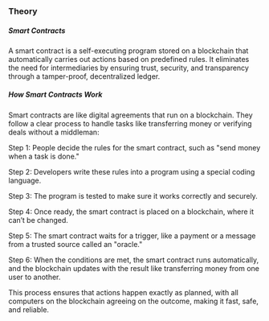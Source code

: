 ### Theory 
<h5>Smart Contracts</h5>
A smart contract is a self-executing program stored on a blockchain that automatically carries out actions based on predefined rules. It eliminates the need for intermediaries by ensuring trust, security, and transparency through a tamper-proof, decentralized ledger.

<h5>How Smart Contracts Work</h5>
<p>Smart contracts are like digital agreements that run on a blockchain. They follow a clear process to handle tasks like transferring money or verifying deals without a middleman:</p>

<p>Step 1: People decide the rules for the smart contract, such as "send money when a task is done."</p>
<p>Step 2: Developers write these rules into a program using a special coding language.</p>
<p>Step 3: The program is tested to make sure it works correctly and securely.</p>
<p>Step 4: Once ready, the smart contract is placed on a blockchain, where it can’t be changed.</p>
<p>Step 5: The smart contract waits for a trigger, like a payment or a message from a trusted source called an "oracle."</p>
<p>Step 6: When the conditions are met, the smart contract runs automatically, and the blockchain updates with the result like transferring money from one user to another.</p>

<p>This process ensures that actions happen exactly as planned, with all computers on the blockchain agreeing on the outcome, making it fast, safe, and reliable.</p>